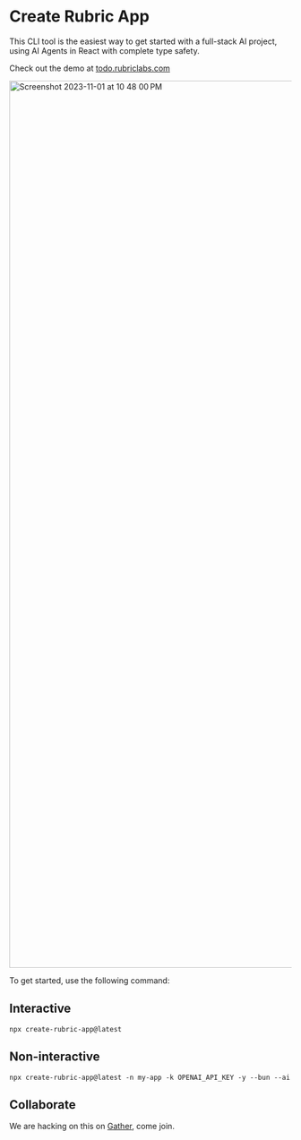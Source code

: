 # Create Rubric App

This CLI tool is the easiest way to get started with a full-stack AI project, using AI Agents in React with complete type safety.

Check out the demo at [todo.rubriclabs.com](https://todo.rubriclabs.com)

<img width="1585" alt="Screenshot 2023-11-01 at 10 48 00 PM" src="https://github.com/RubricLab/create-rubric-app/assets/36115192/ce4e4b69-a9a8-4e1a-a056-f815a75c587a">

To get started, use the following command:

## Interactive

`npx create-rubric-app@latest`

## Non-interactive

`npx create-rubric-app@latest -n my-app -k OPENAI_API_KEY -y --bun --ai`

## Collaborate

We are hacking on this on [Gather](https://island.rubriclabs.com), come join.

